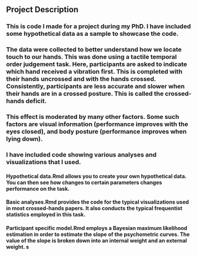 ## Project Description

### This is code I made for a project during my PhD. I have included some hypothetical data as a sample to showcase the code. 

### The data were collected to better understand how we locate touch to our hands. This was done using a tactile temporal order judgement task. Here, participants are asked to indicate which hand received a vibration first. This is completed with their hands uncrossed and with the hands crossed. Consistently, participants are less accurate and slower when their hands are in a crossed posture. This is called the crossed-hands deficit. 

### This effect is moderated by many other factors. Some such factors are visual information (performance improves with the eyes closed), and body posture (performance improves when lying down).

### I have included code showing various analyses and visualizations that I  used. 
#### Hypothetical data.Rmd allows you to create your own hypothetical data. You can then see how changes to certain parameters changes performance on the task.
#### Basic analyses.Rmd provides the code for the typical visualizations used in most crossed-hands papers. It also conducts the typical frequentist statistics employed in this task.
#### Participant specific model.Rmd employs a Bayesian maximum likelihood estimation in order to estimate the slope of the psychometric curves. The value of the slope is broken down into an internal weight and an external weight. s